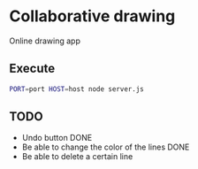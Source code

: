 # Collaborative drawing

Online drawing app

## Execute

```bash
PORT=port HOST=host node server.js
```

## TODO

* Undo button DONE
* Be able to change the color of the lines DONE
* Be able to delete a certain line
